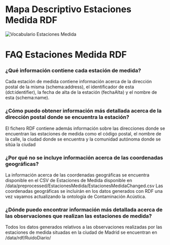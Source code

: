# Mapa Descriptivo Estaciones Medida RDF
![Vocabulario Estaciones Medida](https://user-images.githubusercontent.com/43373725/111786367-01c84d00-88be-11eb-8610-f79bd441217c.png)

# FAQ Estaciones Medida RDF

### ¿Qué información contiene cada estación de medida?
Cada estación de medida contiene información acerca de la dirección postal de la misma (schema:address), el identificador de esta (dct:identifier), la fecha de alta de la estación (fechaAlta) y el nombre de esta (schema:name).

### ¿Cómo puedo obtener información más detallada acerca de la dirección postal donde se encuentra la estación?
El fichero RDF contiene además información sobre las direcciones donde se encuentran las estaciones de medida como el código postal, el nombre de la calle, la ciudad donde se encuentra y la comunidad autónoma donde se sitúa la ciudad 

### ¿Por qué no se incluye información acerca de las coordenadas geográficas?
La información acerca de las coordenadas geográficas se encuentra disponible en el CSV de Estaciones de Medida disponible en /data/preprocessed/EstacionesMedida/EstacionesMedidaChanged.csv
Las coordenadas geográficas se incluirán en los datos generados con RDF una vez vayamos actualizando la ontología de Contaminación Acústica.

### ¿Dónde puedo encontrar información más detallada acerca de las observaciones que realizan las estaciones de medida?
Todos los datos generados relativos a las observaciones realizadas por las estaciones de medida situadas en la ciudad de Madrid se encuentran en /data/rdf/RuidoDiario/

